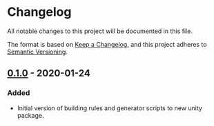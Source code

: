 # Changelog
All notable changes to this project will be documented in this file.

The format is based on [Keep a Changelog](https://keepachangelog.com/en/1.0.0/),
and this project adheres to [Semantic Versioning](https://semver.org/spec/v2.0.0.html).

## [0.1.0] - 2020-01-24
### Added
- Initial version of building rules and generator scripts to new unity package.

[0.1.0]: https://github.com/oparaskos/unity-building-tools/releases/tag/v0.1.0